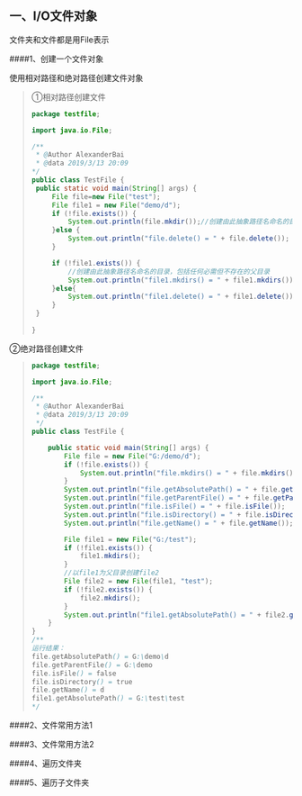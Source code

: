 ## 一、I/O文件对象

文件夹和文件都是用File表示

####1、创建一个文件对象

使用相对路径和绝对路径创建文件对象

> ①相对路径创建文件
>
> ```java
> package testfile;
> 
> import java.io.File;
> 
> /**
>  * @Author AlexanderBai
>  * @data 2019/3/13 20:09
> */
> public class TestFile {
>  public static void main(String[] args) {
>      File file=new File("test");
>      File file1 = new File("demo/d");
>      if (!file.exists()) {
>          System.out.println(file.mkdir());//创建由此抽象路径名命名的目录
>      }else {
>          System.out.println("file.delete() = " + file.delete());
>      }
> 
>      if (!file1.exists()) {
>          //创建由此抽象路径名命名的目录，包括任何必需但不存在的父目录
>          System.out.println("file1.mkdirs() = " + file1.mkdirs());
>      }else{
>          System.out.println("file1.delete() = " + file1.delete());
>      }
>  }
>     
> }
> ```
>
> 

②绝对路径创建文件

> ```java
> package testfile;
> 
> import java.io.File;
> 
> /**
>  * @Author AlexanderBai
>  * @data 2019/3/13 20:09
>  */
> public class TestFile {
> 
>     public static void main(String[] args) {
>         File file = new File("G:/demo/d");
>         if (!file.exists()) {
>             System.out.println("file.mkdirs() = " + file.mkdirs());//换成mkdir()类似
>         }
>         System.out.println("file.getAbsolutePath() = " + file.getAbsolutePath());
>         System.out.println("file.getParentFile() = " + file.getParentFile());
>         System.out.println("file.isFile() = " + file.isFile());
>         System.out.println("file.isDirectory() = " + file.isDirectory());
>         System.out.println("file.getName() = " + file.getName());
> 
>         File file1 = new File("G:/test");
>         if (!file1.exists()) {
>             file1.mkdirs();
>         }
>         //以file1为父目录创建file2
>         File file2 = new File(file1, "test");
>         if (!file2.exists()) {
>             file2.mkdirs();
>         }
>         System.out.println("file1.getAbsolutePath() = " + file2.getAbsolutePath());
>     }
> }
> /**
> 运行结果：
> file.getAbsolutePath() = G:\demo\d
> file.getParentFile() = G:\demo
> file.isFile() = false
> file.isDirectory() = true
> file.getName() = d
> file1.getAbsolutePath() = G:\test\test
> */
> ```

####2、文件常用方法1

####3、文件常用方法2

####4、遍历文件夹

####5、遍历子文件夹